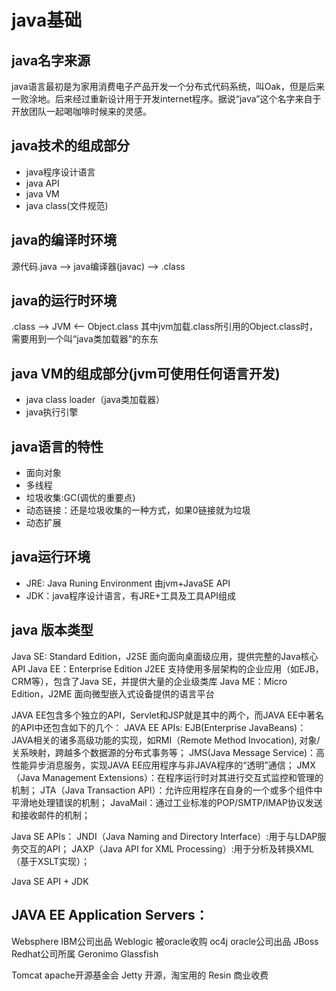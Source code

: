 # java基础
## java名字来源
java语言最初是为家用消费电子产品开发一个分布式代码系统，叫Oak，但是后来一败涂地。后来经过重新设计用于开发internet程序。据说“java”这个名字来自于开放团队一起喝咖啡时候来的灵感。
## java技术的组成部分
- java程序设计语言
- java API
- java VM
- java class(文件规范)

## java的编译时环境
源代码.java --> java编译器(javac) --> .class 

## java的运行时环境
.class --> JVM <-- Object.class
其中jvm加载.class所引用的Object.class时，需要用到一个叫“java类加载器”的东东

## java VM的组成部分(jvm可使用任何语言开发)
 - java class loader（java类加载器）
 - java执行引擎
 
## java语言的特性
- 面向对象
- 多线程
- 垃圾收集:GC(调优的重要点)
- 动态链接：还是垃圾收集的一种方式，如果0链接就为垃圾
- 动态扩展

## java运行环境
- JRE: Java Runing Environment 由jvm+JavaSE API
- JDK：java程序设计语言，有JRE+工具及工具API组成

## java 版本类型

Java SE: Standard Edition，J2SE 面向面向桌面级应用，提供完整的Java核心API
Java EE：Enterprise Edition J2EE 支持使用多层架构的企业应用（如EJB，CRM等），包含了Java SE，并提供大量的企业级类库
Java ME：Micro Edition，J2ME 面向微型嵌入式设备提供的语言平台

JAVA EE包含多个独立的API，Servlet和JSP就是其中的两个，而JAVA EE中著名的API中还包含如下的几个：
JAVA EE APIs:
EJB(Enterprise JavaBeans)：JAVA相关的诸多高级功能的实现，如RMI（Remote Method Invocation), 对象/关系映射，跨越多个数据源的分布式事务等；
JMS(Java Message Service)：高性能异步消息服务，实现JAVA EE应用程序与非JAVA程序的“透明”通信；
JMX（Java Management Extensions）：在程序运行时对其进行交互式监控和管理的机制；
JTA（Java Transaction API）：允许应用程序在自身的一个或多个组件中平滑地处理错误的机制；
JavaMail：通过工业标准的POP/SMTP/IMAP协议发送和接收邮件的机制；


Java SE APIs：
JNDI（Java Naming and Directory Interface）:用于与LDAP服务交互的API；
JAXP（Java API for XML Processing）:用于分析及转换XML（基于XSLT实现）；

Java SE API + JDK

## JAVA EE Application Servers：
Websphere  IBM公司出品
Weblogic   被oracle收购
oc4j      oracle公司出品
JBoss     Redhat公司所属
Geronimo
Glassfish

Tomcat   apache开源基金会
Jetty    开源，淘宝用的
Resin    商业收费 